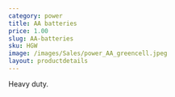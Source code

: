 ```yaml
---
category: power
title: AA batteries
price: 1.00
slug: AA-batteries
sku: HGW
image: /images/Sales/power_AA_greencell.jpeg
layout: productdetails
---
```


Heavy duty. 
